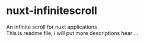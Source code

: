 # nuxt-infinitescroll
An infinite scroll for nuxt applications  
This is readme file, i will put more descriptions hear ...
